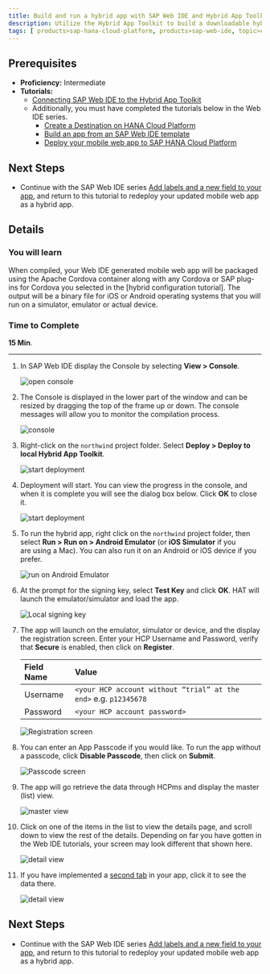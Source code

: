 ```yaml
---
title: Build and run a hybrid app with SAP Web IDE and Hybrid App Toolkit
description: Utilize the Hybrid App Toolkit to build a downloadable hybrid app and run it on a device or simulator
tags: [ products>sap-hana-cloud-platform, products>sap-web-ide, topic>cloud, topic>html5, topic>mobile, topic>sapui5, tutorial>intermediate ]
---
```

## Prerequisites  
 - **Proficiency:** Intermediate
 - **Tutorials:**
   - [Connecting SAP Web IDE to the Hybrid App Toolkit](http://go.sap.com/developer/tutorials/hcpms-webide-hat-connection.html)
   - Additionally, you must have completed the tutorials below in the Web IDE series.  
     - [Create a Destination on HANA Cloud Platform](http://go.sap.com/developer/tutorials/hcp-create-destination.html)
     - [Build an app from an SAP Web IDE template](http://go.sap.com/developer/tutorials/hcp-template-mobile-web-app.html)
     - [Deploy your mobile web app to SAP HANA Cloud Platform](http://go.sap.com/developer/tutorials/hcp-deploy-mobile-web-app.html)



## Next Steps
 - Continue with the SAP Web IDE series [Add labels and a new field to your app](http://go.sap.com/developer/tutorials/hcp-webide-add-labels-field.html), and return to this tutorial to redeploy your updated mobile web app as a hybrid app.

## Details
### You will learn  
When compiled, your Web IDE generated mobile web app will be packaged using the Apache Cordova container along with any Cordova or SAP plug-ins for Cordova you selected in the [hybrid configuration tutorial]. The output will be a binary file for iOS or Android operating systems that you will run on a simulator, emulator or actual device.


### Time to Complete
**15 Min**.

---

1. In SAP Web IDE display the Console by selecting **View > Console**.

    ![open console](https://raw.githubusercontent.com/SAPDocuments/Tutorials/master/tutorials/hcpms-webide-hybrid-build/1.png)

2. The Console is displayed in the lower part of the window and can be resized by dragging the top of the frame up or down. The console messages will allow you to monitor the compilation process.

    ![console](https://raw.githubusercontent.com/SAPDocuments/Tutorials/master/tutorials/hcpms-webide-hybrid-build/2.png)

3. Right-click on the `northwind` project folder. Select **Deploy > Deploy to local Hybrid App Toolkit**.

    ![start deployment](https://raw.githubusercontent.com/SAPDocuments/Tutorials/master/tutorials/hcpms-webide-hybrid-build/3.png)

4. Deployment will start. You can view the progress in the console, and when it is complete you will see the dialog box below. Click **OK** to close it.

    ![start deployment](https://raw.githubusercontent.com/SAPDocuments/Tutorials/master/tutorials/hcpms-webide-hybrid-build/4.png)

5. To run the hybrid app, right click on the `northwind` project folder, then select **Run > Run on > Android Emulator** (or **iOS Simulator** if you are using a Mac). You can also run it on an Android or iOS device if you prefer.

    ![run on Android Emulator](https://raw.githubusercontent.com/SAPDocuments/Tutorials/master/tutorials/hcpms-webide-hybrid-build/5.png)

6. At the prompt for the signing key, select **Test Key** and click **OK**.
HAT will launch the emulator/simulator and load the app.

    ![Local signing key](https://raw.githubusercontent.com/SAPDocuments/Tutorials/master/tutorials/hcpms-webide-hybrid-build/6.png)

7. The app will launch on the emulator, simulator or device, and the display the registration screen. Enter your HCP Username and Password, verify that **Secure** is enabled,  then click on **Register**.

    Field Name         | Value
    :----------------- | :-------------
    Username           |  `<your HCP account without “trial” at the end>` e.g. `p12345678`
    Password           | `<your HCP account password>`

    ![Registration screen](https://raw.githubusercontent.com/SAPDocuments/Tutorials/master/tutorials/hcpms-webide-hybrid-build/7.png)

8. You can enter an App Passcode if you would like. To run the app without a passcode, click **Disable Passcode**, then click on **Submit**.

    ![Passcode screen](https://raw.githubusercontent.com/SAPDocuments/Tutorials/master/tutorials/hcpms-webide-hybrid-build/8.png)

9. The app will go retrieve the data through HCPms and display the master (list) view.

    ![master view](https://raw.githubusercontent.com/SAPDocuments/Tutorials/master/tutorials/hcpms-webide-hybrid-build/9.png)

10. Click on one of the items in the list to view the details page, and scroll down to view the rest of the details. Depending on far you have gotten in the Web IDE tutorials, your screen may look different that shown here.

    ![detail view](https://raw.githubusercontent.com/SAPDocuments/Tutorials/master/tutorials/hcpms-webide-hybrid-build/10.png)

11. If you have implemented a [second tab](http://go.sap.com/developer/tutorials/hcp-webide-add-tab.html) in your app, click it to see the data there.

    ![detail view](https://raw.githubusercontent.com/SAPDocuments/Tutorials/master/tutorials/hcpms-webide-hybrid-build/11.png)

## Next Steps
 - Continue with the SAP Web IDE series [Add labels and a new field to your app](http://go.sap.com/developer/tutorials/hcp-webide-add-labels-field.html), and return to this tutorial to redeploy your updated mobile web app as a hybrid app.
